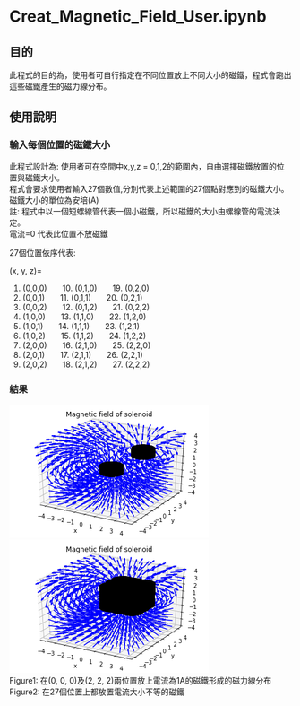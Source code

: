 # Creat_Magnetic_Field_User.ipynb #
## 目的 ##
此程式的目的為，使用者可自行指定在不同位置放上不同大小的磁鐵，程式會跑出這些磁鐵產生的磁力線分布。

## 使用說明 ##
### 輸入每個位置的磁鐵大小 ###
此程式設計為: 使用者可在空間中x,y,z = 0,1,2的範圍內，自由選擇磁鐵放置的位置與磁鐵大小。   
程式會要求使用者輸入27個數值,分別代表上述範圍的27個點對應到的磁鐵大小。   
磁鐵大小的單位為安培(A)   
註: 程式中以一個短螺線管代表一個小磁鐵，所以磁鐵的大小由螺線管的電流決定。   
    電流=0 代表此位置不放磁鐵

27個位置依序代表:   

(x, y, z)=   
1. (0,0,0) &nbsp; &nbsp; &nbsp; 10. (0,1,0) &nbsp; &nbsp; &nbsp; 19. (0,2,0)   
2. (0,0,1) &nbsp; &nbsp; &nbsp; 11. (0,1,1) &nbsp; &nbsp; &nbsp; 20. (0,2,1)   
3. (0,0,2) &nbsp; &nbsp; &nbsp; 12. (0,1,2) &nbsp; &nbsp; &nbsp; 21. (0,2,2)   
4. (1,0,0) &nbsp; &nbsp; &nbsp; 13. (1,1,0) &nbsp; &nbsp; &nbsp; 22. (1,2,0)   
5. (1,0,1) &nbsp; &nbsp; &nbsp; 14. (1,1,1) &nbsp; &nbsp; &nbsp; 23. (1,2,1)   
6. (1,0,2) &nbsp; &nbsp; &nbsp; 15. (1,1,2) &nbsp; &nbsp; &nbsp; 24. (1,2,2)   
7. (2,0,0) &nbsp; &nbsp; &nbsp; 16. (2,1,0) &nbsp; &nbsp; &nbsp; 25. (2,2,0)   
8. (2,0,1) &nbsp; &nbsp; &nbsp; 17. (2,1,1) &nbsp; &nbsp; &nbsp; 26. (2,2,1)   
9. (2,0,2) &nbsp; &nbsp; &nbsp; 18. (2,1,2) &nbsp; &nbsp; &nbsp; 27. (2,2,2)   


### 結果 ###
![Alt text](https://raw.githubusercontent.com/ShihPingLai/Group-9/master/B_Field/figure1.png "figure1")
![Alt text](https://raw.githubusercontent.com/ShihPingLai/Group-9/master/B_Field/figure2.png "figure2")   
Figure1: 在(0, 0, 0)及(2, 2, 2)兩位置放上電流為1A的磁鐵形成的磁力線分布   
Figure2: 在27個位置上都放置電流大小不等的磁鐵   


